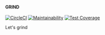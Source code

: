 #### GRIND

[![CircleCI](https://circleci.com/gh/ThaDeveloper/grind/tree/master.svg?style=svg)](https://circleci.com/gh/ThaDeveloper/grind/tree/master) [![Maintainability](https://api.codeclimate.com/v1/badges/2a0b9974077c33c0bead/maintainability)](https://codeclimate.com/github/ThaDeveloper/grind/maintainability) [![Test Coverage](https://api.codeclimate.com/v1/badges/2a0b9974077c33c0bead/test_coverage)](https://codeclimate.com/github/ThaDeveloper/grind/test_coverage)

Let's grind